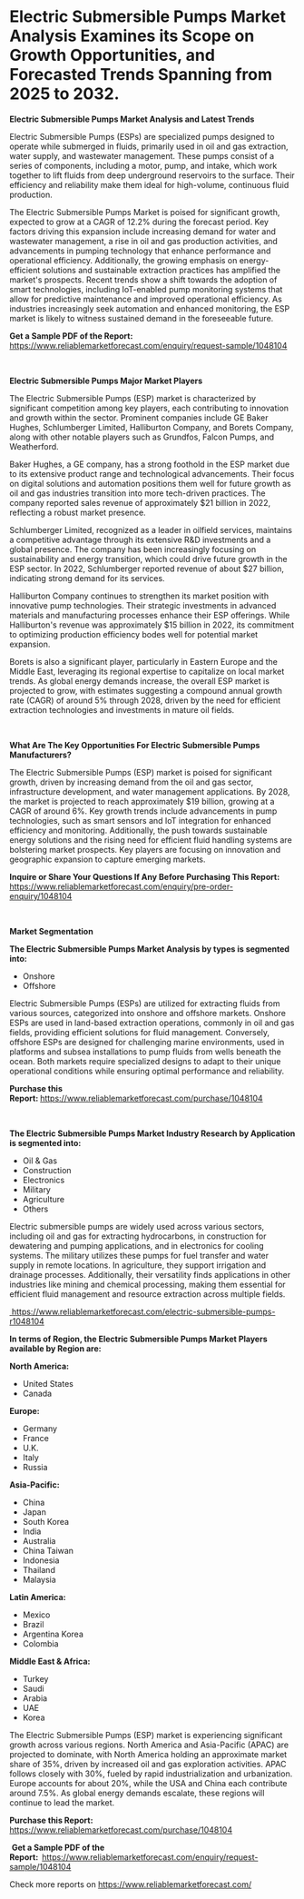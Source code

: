 <p><h1>Electric Submersible Pumps Market Analysis Examines its Scope on Growth Opportunities, and Forecasted Trends Spanning from 2025 to 2032.</h1></p><p><strong>Electric Submersible Pumps Market Analysis and Latest Trends</strong></p>
<p><p>Electric Submersible Pumps (ESPs) are specialized pumps designed to operate while submerged in fluids, primarily used in oil and gas extraction, water supply, and wastewater management. These pumps consist of a series of components, including a motor, pump, and intake, which work together to lift fluids from deep underground reservoirs to the surface. Their efficiency and reliability make them ideal for high-volume, continuous fluid production.</p><p>The Electric Submersible Pumps Market is poised for significant growth, expected to grow at a CAGR of 12.2% during the forecast period. Key factors driving this expansion include increasing demand for water and wastewater management, a rise in oil and gas production activities, and advancements in pumping technology that enhance performance and operational efficiency. Additionally, the growing emphasis on energy-efficient solutions and sustainable extraction practices has amplified the market's prospects. Recent trends show a shift towards the adoption of smart technologies, including IoT-enabled pump monitoring systems that allow for predictive maintenance and improved operational efficiency. As industries increasingly seek automation and enhanced monitoring, the ESP market is likely to witness sustained demand in the foreseeable future.</p></p>
<p><strong>Get a Sample PDF of the Report:&nbsp;</strong> <a href="https://www.reliablemarketforecast.com/enquiry/request-sample/1048104?utm_campaign=3528&utm_medium=2&utm_source=Github&utm_content=ia&utm_term=28032025&utm_id=electric-submersible-pumps">https://www.reliablemarketforecast.com/enquiry/request-sample/1048104</a></p>
<p>&nbsp;</p>
<p><strong>Electric Submersible Pumps Major Market Players</strong></p>
<p><p>The Electric Submersible Pumps (ESP) market is characterized by significant competition among key players, each contributing to innovation and growth within the sector. Prominent companies include GE Baker Hughes, Schlumberger Limited, Halliburton Company, and Borets Company, along with other notable players such as Grundfos, Falcon Pumps, and Weatherford.</p><p>Baker Hughes, a GE company, has a strong foothold in the ESP market due to its extensive product range and technological advancements. Their focus on digital solutions and automation positions them well for future growth as oil and gas industries transition into more tech-driven practices. The company reported sales revenue of approximately $21 billion in 2022, reflecting a robust market presence.</p><p>Schlumberger Limited, recognized as a leader in oilfield services, maintains a competitive advantage through its extensive R&D investments and a global presence. The company has been increasingly focusing on sustainability and energy transition, which could drive future growth in the ESP sector. In 2022, Schlumberger reported revenue of about $27 billion, indicating strong demand for its services.</p><p>Halliburton Company continues to strengthen its market position with innovative pump technologies. Their strategic investments in advanced materials and manufacturing processes enhance their ESP offerings. While Halliburton's revenue was approximately $15 billion in 2022, its commitment to optimizing production efficiency bodes well for potential market expansion.</p><p>Borets is also a significant player, particularly in Eastern Europe and the Middle East, leveraging its regional expertise to capitalize on local market trends. As global energy demands increase, the overall ESP market is projected to grow, with estimates suggesting a compound annual growth rate (CAGR) of around 5% through 2028, driven by the need for efficient extraction technologies and investments in mature oil fields.</p></p>
<p>&nbsp;</p>
<p><strong>What Are The Key Opportunities For Electric Submersible Pumps Manufacturers?</strong></p>
<p><p>The Electric Submersible Pumps (ESP) market is poised for significant growth, driven by increasing demand from the oil and gas sector, infrastructure development, and water management applications. By 2028, the market is projected to reach approximately $19 billion, growing at a CAGR of around 6%. Key growth trends include advancements in pump technologies, such as smart sensors and IoT integration for enhanced efficiency and monitoring. Additionally, the push towards sustainable energy solutions and the rising need for efficient fluid handling systems are bolstering market prospects. Key players are focusing on innovation and geographic expansion to capture emerging markets.</p></p>
<p><strong>Inquire or Share Your Questions If Any Before Purchasing This Report:</strong> <a href="https://www.reliablemarketforecast.com/enquiry/pre-order-enquiry/1048104?utm_campaign=3528&utm_medium=2&utm_source=Github&utm_content=ia&utm_term=28032025&utm_id=electric-submersible-pumps">https://www.reliablemarketforecast.com/enquiry/pre-order-enquiry/1048104</a></p>
<p>&nbsp;</p>
<p><strong>Market Segmentation</strong></p>
<p><strong>The Electric Submersible Pumps Market Analysis by types is segmented into:</strong></p>
<p><ul><li>Onshore</li><li>Offshore</li></ul></p>
<p><p>Electric Submersible Pumps (ESPs) are utilized for extracting fluids from various sources, categorized into onshore and offshore markets. Onshore ESPs are used in land-based extraction operations, commonly in oil and gas fields, providing efficient solutions for fluid management. Conversely, offshore ESPs are designed for challenging marine environments, used in platforms and subsea installations to pump fluids from wells beneath the ocean. Both markets require specialized designs to adapt to their unique operational conditions while ensuring optimal performance and reliability.</p></p>
<p><strong>Purchase this Report:&nbsp;</strong><a href="https://www.reliablemarketforecast.com/purchase/1048104?utm_campaign=3528&utm_medium=2&utm_source=Github&utm_content=ia&utm_term=28032025&utm_id=electric-submersible-pumps">https://www.reliablemarketforecast.com/purchase/1048104</a></p>
<p>&nbsp;</p>
<p><strong>The Electric Submersible Pumps Market Industry Research by Application is segmented into:</strong></p>
<p><ul><li>Oil & Gas</li><li>Construction</li><li>Electronics</li><li>Military</li><li>Agriculture</li><li>Others</li></ul></p>
<p><p>Electric submersible pumps are widely used across various sectors, including oil and gas for extracting hydrocarbons, in construction for dewatering and pumping applications, and in electronics for cooling systems. The military utilizes these pumps for fuel transfer and water supply in remote locations. In agriculture, they support irrigation and drainage processes. Additionally, their versatility finds applications in other industries like mining and chemical processing, making them essential for efficient fluid management and resource extraction across multiple fields.</p></p>
<p><a href="https://www.reliablemarketforecast.com/electric-submersible-pumps-r1048104?utm_campaign=3528&utm_medium=2&utm_source=Github&utm_content=ia&utm_term=28032025&utm_id=electric-submersible-pumps">&nbsp;https://www.reliablemarketforecast.com/electric-submersible-pumps-r1048104</a></p>
<p><strong>In terms of Region, the Electric Submersible Pumps Market Players available by Region are:</strong></p>
<p>
    <p> <strong> North America: </strong>
        <ul>
            <li>United States</li>
            <li>Canada</li>
        </ul>
        </p> 
    <p> <strong> Europe: </strong>
        <ul>
            <li>Germany</li>
            <li>France</li>
            <li>U.K.</li>
            <li>Italy</li>
            <li>Russia</li>
        </ul>
        </p> 
    <p> <strong> Asia-Pacific: </strong>
        <ul>
            <li>China</li>
            <li>Japan</li>
            <li>South Korea</li>
            <li>India</li>
            <li>Australia</li>
            <li>China Taiwan</li>
            <li>Indonesia</li>
            <li>Thailand</li>
            <li>Malaysia</li>
        </ul>
        </p> 
    <p> <strong> Latin America: </strong>
        <ul>
            <li>Mexico</li>
            <li>Brazil</li>
            <li>Argentina Korea</li>
            <li>Colombia</li>
        </ul>
        </p> 
    <p> <strong> Middle East & Africa: </strong>
        <ul>
            <li>Turkey</li>
            <li>Saudi</li>
            <li>Arabia</li>
            <li>UAE</li>
            <li>Korea</li>
        </ul>
    </p>
    </p>
<p><p>The Electric Submersible Pumps (ESP) market is experiencing significant growth across various regions. North America and Asia-Pacific (APAC) are projected to dominate, with North America holding an approximate market share of 35%, driven by increased oil and gas exploration activities. APAC follows closely with 30%, fueled by rapid industrialization and urbanization. Europe accounts for about 20%, while the USA and China each contribute around 7.5%. As global energy demands escalate, these regions will continue to lead the market.</p></p>
<p><strong>Purchase this Report: </strong><a href="https://www.reliablemarketforecast.com/purchase/1048104?utm_campaign=3528&utm_medium=2&utm_source=Github&utm_content=ia&utm_term=28032025&utm_id=electric-submersible-pumps">https://www.reliablemarketforecast.com/purchase/1048104</a></p>
<p>&nbsp;<strong>Get a Sample PDF of the Report:&nbsp;&nbsp;</strong><a href="https://www.reliablemarketforecast.com/enquiry/request-sample/1048104?utm_campaign=3528&utm_medium=2&utm_source=Github&utm_content=ia&utm_term=28032025&utm_id=electric-submersible-pumps">https://www.reliablemarketforecast.com/enquiry/request-sample/1048104</a></p>
<p><strong></strong></p>
<p>Check more reports on <a href="https://www.reliablemarketforecast.com/?utm_campaign=3528&utm_medium=2&utm_source=Github&utm_content=ia&utm_term=28032025&utm_id=electric-submersible-pumps">https://www.reliablemarketforecast.com/</a></p>